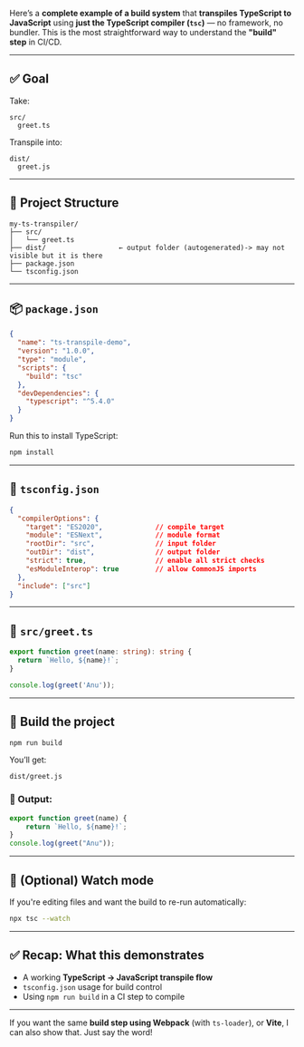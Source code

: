 Here’s a **complete example of a build system** that **transpiles TypeScript to JavaScript** using **just the TypeScript compiler (`tsc`)** — no framework, no bundler. This is the most straightforward way to understand the **"build" step** in CI/CD.

---

## ✅ Goal

Take:

```
src/
  greet.ts
```

Transpile into:

```
dist/
  greet.js
```

---

## 📁 Project Structure

```
my-ts-transpiler/
├── src/
│   └── greet.ts
├── dist/                  ← output folder (autogenerated)-> may not visible but it is there
├── package.json
└── tsconfig.json
```

---

## 📦 `package.json`

```json
{
  "name": "ts-transpile-demo",
  "version": "1.0.0",
  "type": "module",
  "scripts": {
    "build": "tsc"
  },
  "devDependencies": {
    "typescript": "^5.4.0"
  }
}
```

Run this to install TypeScript:

```bash
npm install
```

---

## 🔧 `tsconfig.json`

```json
{
  "compilerOptions": {
    "target": "ES2020",             // compile target
    "module": "ESNext",             // module format
    "rootDir": "src",               // input folder
    "outDir": "dist",               // output folder
    "strict": true,                 // enable all strict checks
    "esModuleInterop": true         // allow CommonJS imports
  },
  "include": ["src"]
}
```

---

## 📝 `src/greet.ts`

```ts
export function greet(name: string): string {
  return `Hello, ${name}!`;
}

console.log(greet('Anu'));
```

---

## 🚀 Build the project

```bash
npm run build
```

You’ll get:

```
dist/greet.js
```

### 🧾 Output:

```js
export function greet(name) {
    return `Hello, ${name}!`;
}
console.log(greet("Anu"));
```

---

## 🔁 (Optional) Watch mode

If you're editing files and want the build to re-run automatically:

```bash
npx tsc --watch
```

---

## ✅ Recap: What this demonstrates

* A working **TypeScript → JavaScript transpile flow**
* `tsconfig.json` usage for build control
* Using `npm run build` in a CI step to compile

---

If you want the same **build step using Webpack** (with `ts-loader`), or **Vite**, I can also show that. Just say the word!

